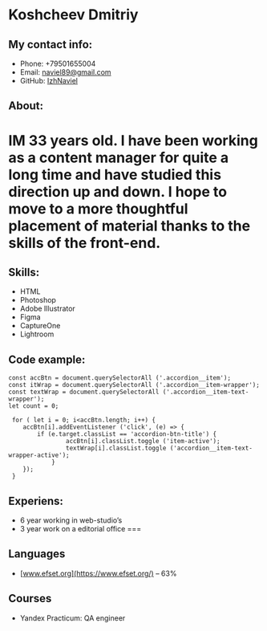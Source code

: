 # Koshcheev Dmitriy

## My contact info:
* Phone: +79501655004
* Email: [naviel89@gmail.com](mailto:naviel89@gmail.com) 
* GitHub: [IzhNaviel](https://github.com/IzhNaviel) 

## About:
IM 33 years old. I have been working as a content manager for quite a long time and have studied this direction up and down. I hope to move to a more thoughtful placement of material thanks to the skills of the front-end.
===
## Skills:
* HTML
* Photoshop
* Adobe Illustrator
* Figma
* CaptureOne
* Lightroom

## Code example:
```
const accBtn = document.querySelectorAll ('.accordion__item');
const itWrap = document.querySelectorAll ('.accordion__item-wrapper');
const textWrap = document.querySelectorAll ('.accordion__item-text-wrapper');
let count = 0;

 for ( let i = 0; i<accBtn.length; i++) {
    accBtn[i].addEventListener ('click', (e) => { 
        if (e.target.classList == 'accordion-btn-title') {
                accBtn[i].classList.toggle ('item-active');
                textWrap[i].classList.toggle ('accordion__item-text-wrapper-active');           
            } 
    });
 }
```
## Experiens: 
* 6 year working in web-studio’s
* 3 year work on a editorial office
===
## Languages
* [www.efset.org](https://www.efset.org/) – 63%  

## Courses
* Yandex Practicum: QA engineer